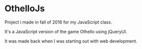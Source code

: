 # OthelloJs
Project i made in fall of 2016 for my JavaScript class.

It's a JavaScript version of the game Othello using jQueryUI.

It was made back when  I was starting out with web development.
